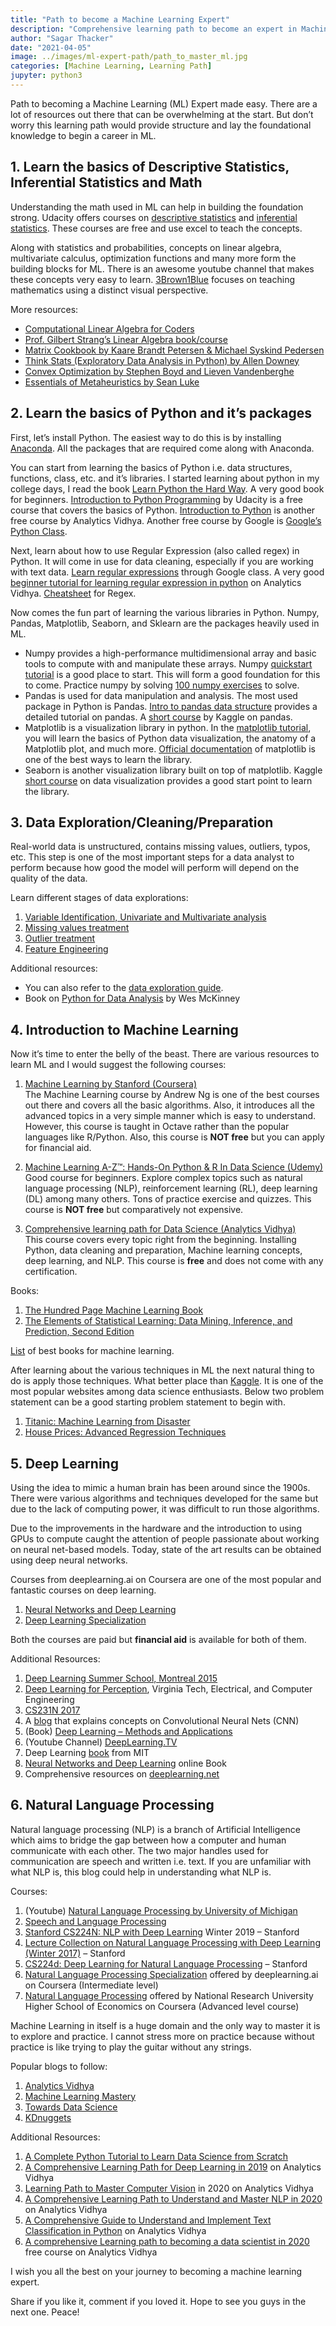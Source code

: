 ```yaml
---
title: "Path to become a Machine Learning Expert"
description: "Comprehensive learning path to become an expert in Machine Learning"
author: "Sagar Thacker"
date: "2021-04-05"
image: ../images/ml-expert-path/path_to_master_ml.jpg
categories: [Machine Learning, Learning Path]
jupyter: python3
---
```


Path to becoming a Machine Learning (ML) Expert made easy. There are a lot of resources out there that can be overwhelming at the start. But don’t worry this learning path would provide structure and lay the foundational knowledge to begin a career in ML.

## 1. Learn the basics of Descriptive Statistics, Inferential Statistics and Math

Understanding the math used in ML can help in building the foundation strong. Udacity offers courses on <a href="https://www.udacity.com/course/intro-to-descriptive-statistics--ud827" title="Introduction to Descriptive Statistics">descriptive statistics</a> and <a href="https://www.udacity.com/course/intro-to-inferential-statistics--ud201" title="Introduction to Inferential Statistics">inferential statistics</a>. These courses are free and use excel to teach the concepts.

Along with statistics and probabilities, concepts on linear algebra, multivariate calculus, optimization functions and many more form the building blocks for ML. There is an awesome youtube channel that makes these concepts very easy to learn. <a href="https://www.youtube.com/channel/UCYO_jab_esuFRV4b17AJtAw" title="3Brown1Blue">3Brown1Blue</a> focuses on teaching mathematics using a distinct visual perspective.

More resources:

- <a href="https://github.com/fastai/numerical-linear-algebra" title="Computational Linear Algebra for Coders">Computational Linear Algebra for Coders</a><br>
- <a href="https://ocw.mit.edu/courses/mathematics/18-06-linear-algebra-spring-2010/video-lectures/" title="Prof. Gilbert Strang’s Linear Algebra book">Prof. Gilbert Strang’s Linear Algebra book/course</a><br>
- <a href="https://www2.imm.dtu.dk/pubdb/edoc/imm3274.pdf" title="Matrix Cookbook by Kaare Brandt Petersen & Michael Syskind Pedersen">Matrix Cookbook by Kaare Brandt Petersen & Michael Syskind Pedersen</a><br>
- <a href="https://greenteapress.com/thinkstats2/thinkstats2.pdf" title="Think Stats">Think Stats (Exploratory Data Analysis in Python) by Allen Downey</a><br>
- <a href="https://web.stanford.edu/~boyd/cvxbook/bv_cvxbook.pdf" title="Convex Optimization by Stephen Boyd and Lieven Vandenberghe">Convex Optimization by Stephen Boyd and Lieven Vandenberghe</a><br>
- <a href="https://cs.gmu.edu/~sean/book/metaheuristics/Essentials.pdf" title="Essentials of Metaheuristics by Sean Luke">Essentials of Metaheuristics by Sean Luke</a><br>

## 2. Learn the basics of Python and it’s packages

First, let’s install Python. The easiest way to do this is by installing <a href="https://docs.anaconda.com/anaconda/install/" title="Anaconda">Anaconda</a>. All the packages that are required come along with Anaconda.

You can start from learning the basics of Python i.e. data structures, functions, class, etc. and it’s libraries. I started learning about python in my college days, I read the book <a href="https://github.com/tranlamkhanhtuong/Learn-Python-3-The-Hard-Way" title="Learn Python 3 The Hard Way">Learn Python the Hard Way</a>. A very good book for beginners. <a href="https://www.udacity.com/course/introduction-to-python--ud1110" title="Introduction to Python Progamming">Introduction to Python Programming</a> by Udacity is a free course that covers the basics of Python. <a href="https://courses.analyticsvidhya.com/courses/introduction-to-data-science" title="Introduction to Python">Introduction to Python</a> is another free course by Analytics Vidhya. Another free course by Google is <a href="https://developers.google.com/edu/python/" title="Google Python Class">Google’s Python Class</a>.

Next, learn about how to use Regular Expression (also called regex) in Python. It will come in use for data cleaning, especially if you are working with text data. <a href="https://developers.google.com/edu/python/regular-expressions" title="Regular Expression">Learn regular expressions</a> through Google class. A very good <a href="https://www.analyticsvidhya.com/blog/2015/06/regular-expression-python/" title="Beginners Tutorial for Regular Expressions in Python">beginner tutorial for learning regular expression in python</a> on Analytics Vidhya. <a href="https://www.debuggex.com/cheatsheet/regex/python" title="Cheatsheet">Cheatsheet</a> for Regex.

Now comes the fun part of learning the various libraries in Python. Numpy, Pandas, Matplotlib, Seaborn, and Sklearn are the packages heavily used in ML.

- Numpy provides a high-performance multidimensional array and basic tools to compute with and manipulate these arrays. Numpy <a href="https://numpy.org/doc/stable/user/quickstart.html" title="Numpy Quickstart Tutorial">quickstart tutorial</a> is a good place to start. This will form a good foundation for this to come. Practice numpy by solving <a href="https://github.com/arshahuja/numpy-practice" title="100 numpy exercise">100 numpy exercises</a> to solve.
- Pandas is used for data manipulation and analysis. The most used package in Python is Pandas. <a href="http://www.gregreda.com/2013/10/26/intro-to-pandas-data-structures/" title="Introduction to pandas data structure">Intro to pandas data structure</a> provides a detailed tutorial on pandas. A <a href="https://www.kaggle.com/learn/pandas" title="Kaggle pandas course">short course</a> by Kaggle on pandas.
- Matplotlib is a visualization library in python. In the <a href="https://www.datacamp.com/community/tutorials/matplotlib-tutorial-python" title="Matploblib tutorial">matplotlib tutorial</a>, you will learn the basics of Python data visualization, the anatomy of a Matplotlib plot, and much more. <a href="https://matplotlib.org/tutorials/index.html" title="matplotlib official documentation">Official documentation</a> of matplotlib is one of the best ways to learn the library.
- Seaborn is another visualization library built on top of matplotlib. Kaggle <a href="https://www.kaggle.com/learn/data-visualization" title="Kaggle data visualization course">short course</a> on data visualization provides a good start point to learn the library.

## 3. Data Exploration/Cleaning/Preparation

Real-world data is unstructured, contains missing values, outliers, typos, etc. This step is one of the most important steps for a data analyst to perform because how good the model will perform will depend on the quality of the data.

Learn different stages of data explorations:

1. <a href="https://www.analyticsvidhya.com/blog/2016/01/guide-data-exploration/#one" tite="Variable Identification, Univariate and Multivariate analysis">Variable Identification, Univariate and Multivariate analysis</a>
2. <a href="https://www.analyticsvidhya.com/blog/2016/01/guide-data-exploration/#two" tite="Missing values treatment">Missing values treatment</a>
3. <a href="https://www.analyticsvidhya.com/blog/2016/01/guide-data-exploration/#three" tite="Outlier treatment">Outlier treatment</a>
4. <a href="https://www.analyticsvidhya.com/blog/2016/01/guide-data-exploration/#four" tite="Feature Engineering">Feature Engineering</a>

Additional resources:

- You can also refer to the <A href="https://www.analyticsvidhya.com/blog/2015/04/comprehensive-guide-data-exploration-sas-using-python-numpy-scipy-matplotlib-pandas/" title="Data exploratio guide">data exploration guide</a>.
- Book on <a href="https://github.com/Jffrank/Books/blob/master/Python%20for%20Data%20Analysis.%20Data%20Wrangling%20with%20Pandas%2C%20NumPy%2C%20and%20IPython%20(2017%2C%20O%E2%80%99Reilly).pdf" title="Python for Data Analysis">Python for Data Analysis</a> by Wes McKinney

## 4. Introduction to Machine Learning

Now it’s time to enter the belly of the beast. There are various resources to learn ML and I would suggest the following courses:

1. <a href="https://www.coursera.org/learn/machine-learning" title="Course Machine learning by Standford course">Machine Learning by Stanford (Coursera)</a><br>
The Machine Learning course by Andrew Ng is one of the best courses out there and covers all the basic algorithms. Also, it introduces all the advanced topics in a very simple manner which is easy to understand. However, this course is taught in Octave rather than the popular languages like R/Python. Also, this course is **NOT free** but you can apply for financial aid.

2. <a href="https://www.udemy.com/course/machinelearning/" title="Machine Learning A-Z™: Hands-On Python & R In Data Science">Machine Learning A-Z™: Hands-On Python & R In Data Science (Udemy)</a><br>
Good course for beginners. Explore complex topics such as natural language processing (NLP), reinforcement learning (RL), deep learning (DL) among many others. Tons of practice exercise and quizzes. This course is **NOT free** but comparatively not expensive.

3. <a href="https://courses.analyticsvidhya.com/courses/a-comprehensive-learning-path-to-become-a-data-scientist-in-2020" title="Comprehensive learning path for Data Science">Comprehensive learning path for Data Science (Analytics Vidhya)</a><br>
This course covers every topic right from the beginning. Installing Python, data cleaning and preparation, Machine learning concepts, deep learning, and NLP. This course is **free** and does not come with any certification.

Books:

1. <a href="http://themlbook.com/wiki/doku.php" title="The Hundred Page Machine Learning Book">The Hundred Page Machine Learning Book</a>
2. <a href="https://web.stanford.edu/~hastie/Papers/ESLII.pdf" title="The Elements of Statistical Learning: Data Mining, Inference, and Prediction, Second Edition">The Elements of Statistical Learning: Data Mining, Inference, and Prediction, Second Edition</a>

<a href="https://hackr.io/blog/best-machine-learning-books" title="best books for machine learning">List</a> of best books for machine learning.

After learning about the various techniques in ML the next natural thing to do is apply those techniques. What better place than <a href="https://www.kaggle.com/" title="Kaggle">Kaggle</a>. It is one of the most popular websites among data science enthusiasts. Below two problem statement can be a good starting problem statement to begin with.

1. <a href="https://www.kaggle.com/c/titanic" title="Titanic: Machine Learning from Disaster">Titanic: Machine Learning from Disaster</a>
2. <a href="https://www.kaggle.com/c/house-prices-advanced-regression-techniques" title="House Prices: Advanced Regression Techniques">House Prices: Advanced Regression Techniques</a>

## 5. Deep Learning

Using the idea to mimic a human brain has been around since the 1900s. There were various algorithms and techniques developed for the same but due to the lack of computing power, it was difficult to run those algorithms.

Due to the improvements in the hardware and the introduction to using GPUs to compute caught the attention of people passionate about working on neural net-based models. Today, state of the art results can be obtained using deep neural networks.

Courses from deeplearning.ai on Coursera are one of the most popular and fantastic courses on deep learning.

1. <a href="https://www.coursera.org/learn/neural-networks-deep-learning" title="Neural Networks and Deep Learning">Neural Networks and Deep Learning</a>
2. <a href="https://www.coursera.org/specializations/deep-learning" title="Deep Learning Specialization">Deep Learning Specialization</a>

Both the courses are paid but **financial aid** is available for both of them.

Additional Resources:

1. <a href="https://videolectures.net/deeplearning2015_montreal/" title="Deep Learning Summer School, Montreal 2015">Deep Learning Summer School, Montreal 2015</a>
2. <a href="https://computing.ece.vt.edu/~f15ece6504/" title="Deep Learning for Perception">Deep Learning for Perception</a>, Virginia Tech, Electrical, and Computer Engineering
3. <a href="https://www.youtube.com/playlist?list=PLzUTmXVwsnXod6WNdg57Yc3zFx_f-RYsq" title="CS231N 2017">CS231N 2017</a>
4. A <a href="https://colah.github.io/" title="Convolutional Neural Nets">blog</a> that explains concepts on Convolutional Neural Nets (CNN)
5. (Book) <a href="https://drive.google.com/file/d/0B51wXUnyPM2ybVAwRXBrdFVPSk0/view" title="Deep Learning – Methods and Applications">Deep Learning – Methods and Applications</a>
6. (Youtube Channel) <a href="https://www.youtube.com/channel/UC9OeZkIwhzfv-_Cb7fCikLQ/videos" title="DeepLearning.TV">DeepLearning.TV</a>
7. Deep Learning <a href="https://www.deeplearningbook.org/" title="Deep Learning book">book</a> from MIT
8. <a href="http://neuralnetworksanddeeplearning.com/index.html" title="Neural Networks and Deep Learning">Neural Networks and Deep Learning</a> online Book
9. Comprehensive resources on <a href="https://deeplearning.net/" title="Deep Learning">deeplearning.net</a>

## 6. Natural Language Processing

Natural language processing (NLP) is a branch of Artificial Intelligence which aims to bridge the gap between how a computer and human communicate with each other. The two major handles used for communication are speech and written i.e. text. If you are unfamiliar with what NLP is, this blog could help in understanding what NLP is.

Courses:

1. (Youtube) <a href="https://www.youtube.com/watch?v=n25JjoixM3I&list=PLLssT5z_DsK8BdawOVCCaTCO99Ya58ryR" title="Natural Language Processing by University of Michigan">Natural Language Processing by University of Michigan</a>
2. <a href="https://web.stanford.edu/~jurafsky/slp3/" title="Speech and Language Processing">Speech and Language Processing</a>
3. <a href="https://www.youtube.com/watch?v=8rXD5-xhemo&list=PLoROMvodv4rOhcuXMZkNm7j3fVwBBY42z" title="Stanford CS224N: NLP with Deep Learning">Stanford CS224N: NLP with Deep Learning</a> Winter 2019 – Stanford
4. <a href="https://www.youtube.com/watch?v=OQQ-W_63UgQ&list=PL3FW7Lu3i5Jsnh1rnUwq_TcylNr7EkRe6" title="Lecture Collection on Natural Language Processing with Deep Learning">Lecture Collection on Natural Language Processing with Deep Learning (Winter 2017)</a> – Stanford
5. <a href="https://cs224d.stanford.edu/syllabus.html" title="CS224d: Deep Learning for Natural Language Processing">CS224d: Deep Learning for Natural Language Processing</a> – Stanford
6. <a href="https://www.coursera.org/specializations/natural-language-processing" title="Natural Language Processing Specialization">Natural Language Processing Specialization</a> offered by deeplearning.ai on Coursera (Intermediate level)
7. <a href="https://www.coursera.org/learn/language-processing" title="Natural Language Processing">Natural Language Processing</a> offered by National Research University Higher School of Economics on Coursera (Advanced level course)

Machine Learning in itself is a huge domain and the only way to master it is to explore and practice. I cannot stress more on practice because without practice is like trying to play the guitar without any strings.

Popular blogs to follow:

1. <a href="https://www.analyticsvidhya.com/" title="Analytics Vidhya">Analytics Vidhya</a>
2. <a href="https://machinelearningmastery.com/" title="Machine Learning Mastery">Machine Learning Mastery</a>
3. <a href="https://towardsdatascience.com/" title="Towards Data Science">Towards Data Science</a>
4. <a href="https://www.kdnuggets.com/" title="KDnuggets">KDnuggets</a>

Additional Resources:

1. <a href="https://www.analyticsvidhya.com/blog/2016/01/complete-tutorial-learn-data-science-python-scratch-2/" title="A Complete Python Tutorial to Learn Data Science from Scratch">A Complete Python Tutorial to Learn Data Science from Scratch</a>
2. <a href="https://www.analyticsvidhya.com/blog/2019/01/comprehensive-learning-path-deep-learning-2019/" title="A Comprehensive Learning Path for Deep Learning in 2019">A Comprehensive Learning Path for Deep Learning in 2019</a> on Analytics Vidhya
3. <a href="https://www.analyticsvidhya.com/blog/2020/01/computer-vision-learning-path-2020/" title="Learning Path to Master Computer Vision">Learning Path to Master Computer Vision</a> in 2020 on Analytics Vidhya
4. <a href="https://www.analyticsvidhya.com/blog/2020/01/learning-path-nlp-2020/" title="A Comprehensive Learning Path to Understand and Master NLP in 2020">A Comprehensive Learning Path to Understand and Master NLP in 2020</a> on Analytics Vidhya
5. <a href="https://www.analyticsvidhya.com/blog/2018/04/a-comprehensive-guide-to-understand-and-implement-text-classification-in-python/" title="A Comprehensive Guide to Understand and Implement Text Classification in Python">A Comprehensive Guide to Understand and Implement Text Classification in Python</a> on Analytics Vidhya
6. <a href="https://courses.analyticsvidhya.com/courses/a-comprehensive-learning-path-to-become-a-data-scientist-in-2020" title="A comprehensive Learning path to becoming a data scientist in 2020">A comprehensive Learning path to becoming a data scientist in 2020</a> free course on Analytics Vidhya

I wish you all the best on your journey to becoming a machine learning expert.

Share if you like it, comment if you loved it. Hope to see you guys in the next one. Peace! 
